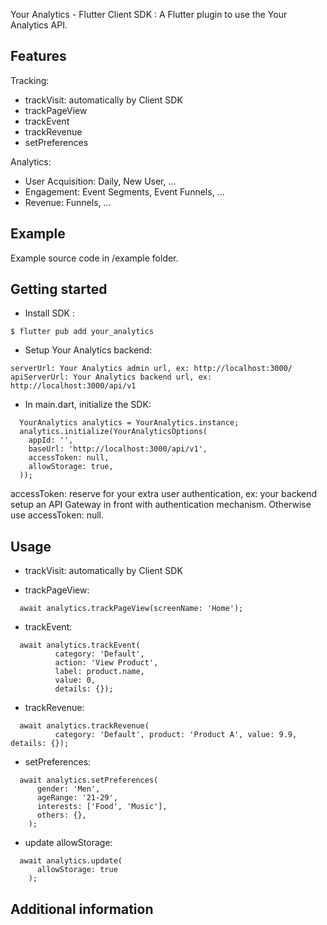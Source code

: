 Your Analytics - Flutter Client SDK :
A Flutter plugin to use the Your Analytics API.

## Features

Tracking:

- trackVisit: automatically by Client SDK
- trackPageView
- trackEvent
- trackRevenue
- setPreferences

Analytics:

- User Acquisition: Daily, New User, ...
- Engagement: Event Segments, Event Funnels, ...
- Revenue: Funnels, ...

## Example

Example source code in /example folder.

## Getting started

- Install SDK :

```
$ flutter pub add your_analytics
```

- Setup Your Analytics backend:

```
serverUrl: Your Analytics admin url, ex: http://localhost:3000/
apiServerUrl: Your Analytics backend url, ex: http://localhost:3000/api/v1
```

- In main.dart, initialize the SDK:

```
  YourAnalytics analytics = YourAnalytics.instance;
  analytics.initialize(YourAnalyticsOptions(
    appId: '',
    baseUrl: 'http://localhost:3000/api/v1',
    accessToken: null,
    allowStorage: true,
  ));
```

accessToken: reserve for your extra user authentication, ex: your backend setup an API Gateway in front with authentication mechanism. Otherwise use accessToken: null.

## Usage

- trackVisit: automatically by Client SDK

- trackPageView:

```
  await analytics.trackPageView(screenName: 'Home');
```

- trackEvent:

```
  await analytics.trackEvent(
          category: 'Default',
          action: 'View Product',
          label: product.name,
          value: 0,
          details: {});
```

- trackRevenue:

```
  await analytics.trackRevenue(
          category: 'Default', product: 'Product A', value: 9.9, details: {});
```

- setPreferences:

```
  await analytics.setPreferences(
      gender: 'Men',
      ageRange: '21-29',
      interests: ['Food', 'Music'],
      others: {},
    );
```

- update allowStorage:

```
  await analytics.update(
      allowStorage: true
    );
```

## Additional information
